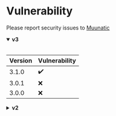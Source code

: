 # Vulnerability

Please report security issues to [Muunatic](mailto:contact@muunatic.me)

<details open>

  <summary><b>v3</b></summary>
  
  <br>
  
  |Version|Vulnerability|
  |-|-|
  |3.1.0|:heavy_check_mark:|
  |3.0.1|:x:|
  |3.0.0|:x:|

</details>

<details>

  <summary><b>v2</b></summary>
  
  #### ⚠️ No longer supported ⚠️
    
  <br>
  
  |Version|Vulnerability|
  |-|-|
  |2.1.3|:x:|
  |2.1.2|:x:|
  |2.1.1|:x:|
  |2.1.0|:x:|
  |2.0.1|:x:|
  |2.0.0|:x:|
  
</details>
